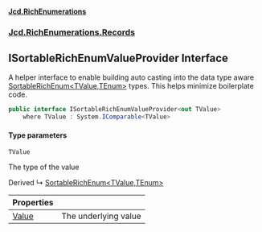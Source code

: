 #### [Jcd.RichEnumerations](index.md 'index')

### [Jcd.RichEnumerations.Records](Jcd.RichEnumerations.Records.md 'Jcd.RichEnumerations.Records')

## ISortableRichEnumValueProvider<TValue> Interface

A helper interface to enable building auto casting into the data type aware
[SortableRichEnum&lt;TValue,TEnum&gt;](Jcd.RichEnumerations.Records.SortableRichEnum_TValue,TEnum_.md 'Jcd.RichEnumerations.Records.SortableRichEnum<TValue,TEnum>')
types. This helps minimize boilerplate code.

```csharp
public interface ISortableRichEnumValueProvider<out TValue>
    where TValue : System.IComparable<TValue>
```

#### Type parameters

<a name='Jcd.RichEnumerations.Records.ISortableRichEnumValueProvider_TValue_.TValue'></a>

`TValue`

The type of the value

Derived
&#8627; [SortableRichEnum&lt;TValue,TEnum&gt;](Jcd.RichEnumerations.Records.SortableRichEnum_TValue,TEnum_.md 'Jcd.RichEnumerations.Records.SortableRichEnum<TValue,TEnum>')

| Properties                                                                                                                                                        |                      |
|:------------------------------------------------------------------------------------------------------------------------------------------------------------------|:---------------------|
| [Value](Jcd.RichEnumerations.Records.ISortableRichEnumValueProvider_TValue_.Value.md 'Jcd.RichEnumerations.Records.ISortableRichEnumValueProvider<TValue>.Value') | The underlying value |
